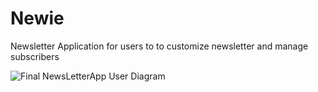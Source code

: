 # Newie
Newsletter Application for users to to customize newsletter and manage subscribers


![Final NewsLetterApp User Diagram](https://github.com/sanathkumar5671/Newie/assets/67502681/57f7d591-f1e8-46d3-9d40-bb8d3e68ba9d)
